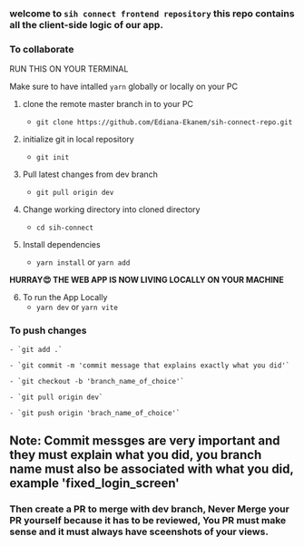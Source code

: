 ### welcome to `sih connect frontend repository` this repo contains all the client-side logic of our app.

### To collaborate

RUN THIS ON YOUR TERMINAL

Make sure to have intalled `yarn` globally or locally on your PC





1.  clone the remote master branch in to your PC
    - `git clone https://github.com/Ediana-Ekanem/sih-connect-repo.git`

2.  initialize git in local repository
    - `git init`

3.  Pull latest changes from dev branch
    - `git pull origin dev`

4.  Change working directory into cloned directory
    - `cd sih-connect`

5.  Install dependencies
    - `yarn install` or `yarn add`


**HURRAY😍 THE WEB APP IS NOW LIVING LOCALLY ON YOUR MACHINE**

6.  To run the App Locally
    - `yarn dev` or `yarn vite`



### To push changes

    - `git add .`

    - `git commit -m 'commit message that explains exactly what you did'`

    - `git checkout -b 'branch_name_of_choice'`

    - `git pull origin dev`

    - `git push origin 'brach_name_of_choice'`

## **Note: Commit messges are very important and they must explain what you did, you branch name must also be associated with what you did, example 'fixed_login_screen'**

### **Then create a PR to merge with dev branch, Never Merge your PR yourself because it has to be reviewed, You PR must make sense and it must always have sceenshots of your views.**
